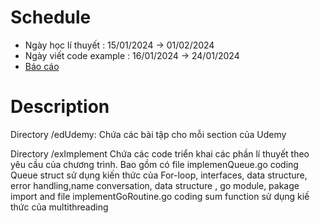 # Schedule

- Ngày học lí thuyết : 15/01/2024 -> 01/02/2024
- Ngày viết code example : 16/01/2024 -> 24/01/2024
- [Báo cáo](https://docs.google.com/document/d/1VBZR4zkKBd8sYg8VcGaLpkahrAxV0Pjp1OK07HlO2ko/edit)

# Description 

Directory /edUdemy: Chứa các bài tập cho mỗi section của Udemy

Directory /exImplement Chứa các code triển khai các phần lí thuyết theo yêu cầu của chương trình. Bao gồm có  file implemenQueue.go coding Queue struct sử dụng kiến thức của For-loop, interfaces, data structure, error handling,name conversation, data structure , go module, pakage import and file implementGoRoutine.go coding sum function  sử dụng kiế thức của multithreading

